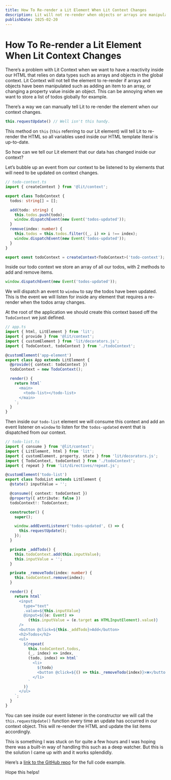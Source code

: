 ```yaml
---
title: How To Re-render a Lit Element When Lit Context Changes
description: Lit will not re-render when objects or arrays are manipulated in context. this.requestUpdate() is here to fix this. 
publishDate: 2025-02-20
---
```


# How To Re-render a Lit Element When Lit Context Changes

There’s a problem with Lit Context when we want to have a reactivity inside our HTML that relies on data types such as arrays and objects in the global context. Lit Context will not tell the element to re-render if arrays and objects have been manipulated such as adding an item to an array, or changing a property value inside an object. This can be annoying when we want to store a list of todos globally for example.

There’s a way we can manually tell Lit to re-render the element when our context changes.

```ts
this.requestUpdate() // Well isn't this handy.
```

This method on `this` (`this` referring to our Lit element) will tell Lit to re-render the HTML so all variables used inside our HTML template literal is up-to-date.

So how can we tell our Lit element that our data has changed inside our context?

Let’s bubble up an event from our context to be listened to by elements that will need to be updated on context changes.

```ts
// todo-context.ts
import { createContext } from '@lit/context';

export class TodoContext {
  todos: string[] = [];

  add(todo: string) {
    this.todos.push(todo);
    window.dispatchEvent(new Event('todos-updated'));
  }
  remove(index: number) {
    this.todos = this.todos.filter((_, i) => i !== index);
    window.dispatchEvent(new Event('todos-updated'));
  }
}

export const todoContext = createContext<TodoContext>('todo-context');
```

Inside our todo context we store an array of all our todos, with 2 methods to add and remove items.

```ts
window.dispatchEvent(new Event('todos-updated'));
```

We will dispatch an event to `window` to say the todos have been updated. This is the event we will listen for inside any element that requires a re-render when the todos array changes.

At the root of the application we should create this context based off the `TodoContext` we just defined.

```ts
// app.ts
import { html, LitElement } from 'lit';
import { provide } from '@lit/context';
import { customElement } from 'lit/decorators.js';
import { TodoContext, todoContext } from './todoContext';

@customElement('app-element')
export class App extends LitElement {
  @provide({ context: todoContext })
  todoContext = new TodoContext();

  render() {
    return html`
      <main>
        <todo-list></todo-list>
      </main>
    `;
  }
}
```

Then inside our `todo-list` element we will consume this context and add an event listener on `window` to listen for the `todos-updated` event that is dispatched from our context.

```ts
// todo-list.ts
import { consume } from '@lit/context';
import { LitElement, html } from 'lit';
import { customElement, property, state } from 'lit/decorators.js';
import { TodoContext, todoContext } from './todoContext';
import { repeat } from 'lit/directives/repeat.js';

@customElement('todo-list')
export class TodoList extends LitElement {
  @state() inputValue = '';

  @consume({ context: todoContext })
  @property({ attribute: false })
  todoContext!: TodoContext;

  constructor() {
    super();

    window.addEventListener('todos-updated', () => {
      this.requestUpdate();
    });
  }

  private _addTodo() {
    this.todoContext.add(this.inputValue);
    this.inputValue = '';
  }

  private _removeTodo(index: number) {
    this.todoContext.remove(index);
  }

  render() {
    return html`
      <input
        type="text"
        .value=${this.inputValue}
        @input=${(e: Event) =>
          (this.inputValue = (e.target as HTMLInputElement).value)}
      />
      <button @click=${this._addTodo}>Add</button>
      <h2>Todos</h2>
      <ul>
        ${repeat(
          this.todoContext.todos,
          (_, index) => index,
          (todo, index) => html`
            <li>
              ${todo}
              <button @click=${() => this._removeTodo(index)}>❌</button>
            </li>
          `
        )}
      </ul>
    `;
  }
}
```

You can see inside our event listener in the constructor we will call the `this.requestUpdate()` function every time an update has occurred in our context object. This will re-render the HTML and update the list items accordingly. 

This is something I was stuck on for quite a few hours and I was hoping there was a built-in way of handling this such as a deep watcher. But this is the solution I came up with and it works splendidly.

Here’s a [link to the GitHub repo](https://github.com/LouieRichardson99/lit-context-example) for the full code example.

Hope this helps!